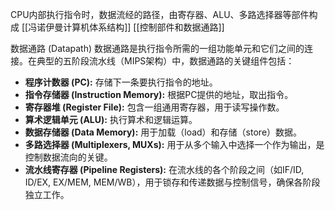 CPU内部执行指令时，数据流经的路径，由寄存器、ALU、多路选择器等部件构成  [[冯诺伊曼计算机体系结构]]   [[控制部件和数据通路]] 

数据通路 (Datapath)
数据通路是执行指令所需的一组功能单元和它们之间的连接。在典型的五阶段流水线（MIPS架构）中，数据通路的关键组件包括：
*   **程序计数器 (PC):** 存储下一条要执行指令的地址。
*   **指令存储器 (Instruction Memory):** 根据PC提供的地址，取出指令。
*   **寄存器堆 (Register File):** 包含一组通用寄存器，用于读写操作数。
*   **算术逻辑单元 (ALU):** 执行算术和逻辑运算。
*   **数据存储器 (Data Memory):** 用于加载（load）和存储（store）数据。
*   **多路选择器 (Multiplexers, MUXs):** 用于从多个输入中选择一个作为输出，是控制数据流向的关键。
*   **流水线寄存器 (Pipeline Registers):** 在流水线的各个阶段之间（如IF/ID, ID/EX, EX/MEM, MEM/WB），用于锁存和传递数据与控制信号，确保各阶段独立工作。